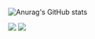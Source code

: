 ![Anurag's GitHub stats](https://github-readme-stats.vercel.app/api?username=choihyerln&show_icons=true&theme=dracula)

 <a href="https://www.instagram.com/choihyerln/"><img src="https://img.shields.io/badge/Instagram-E4405F?style=flat-square&logo=Instagram&logoColor=white"/></a>
<a href="https://blog.naver.com/hr_1227"><img src="https://img.shields.io/badge/Blog-03C75A?style=flat-square&logo=Naver&logoColor=black"/></a>